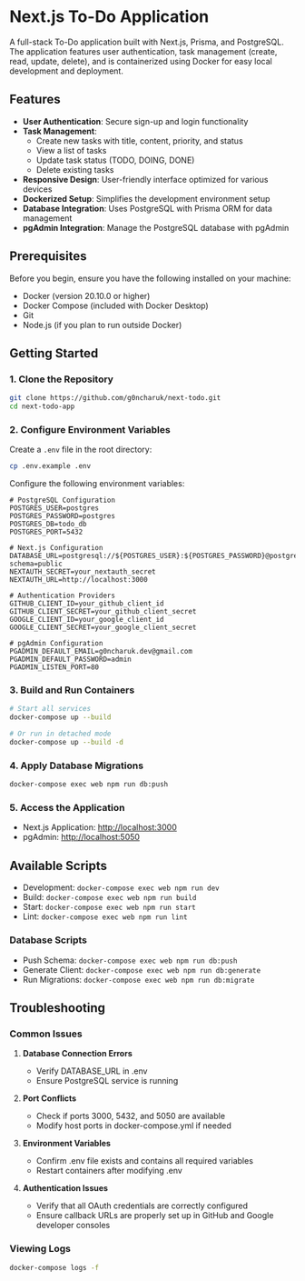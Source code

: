 # Next.js To-Do Application

A full-stack To-Do application built with Next.js, Prisma, and PostgreSQL. The application features user authentication, task management (create, read, update, delete), and is containerized using Docker for easy local development and deployment.

## Features

- **User Authentication**: Secure sign-up and login functionality
- **Task Management**:
  - Create new tasks with title, content, priority, and status
  - View a list of tasks
  - Update task status (TODO, DOING, DONE)
  - Delete existing tasks
- **Responsive Design**: User-friendly interface optimized for various devices
- **Dockerized Setup**: Simplifies the development environment setup
- **Database Integration**: Uses PostgreSQL with Prisma ORM for data management
- **pgAdmin Integration**: Manage the PostgreSQL database with pgAdmin

## Prerequisites

Before you begin, ensure you have the following installed on your machine:

- Docker (version 20.10.0 or higher)
- Docker Compose (included with Docker Desktop)
- Git
- Node.js (if you plan to run outside Docker)

## Getting Started

### 1. Clone the Repository

```bash
git clone https://github.com/g0ncharuk/next-todo.git
cd next-todo-app
```

### 2. Configure Environment Variables

Create a `.env` file in the root directory:

```bash
cp .env.example .env
```

Configure the following environment variables:

```env
# PostgreSQL Configuration
POSTGRES_USER=postgres
POSTGRES_PASSWORD=postgres
POSTGRES_DB=todo_db
POSTGRES_PORT=5432

# Next.js Configuration
DATABASE_URL=postgresql://${POSTGRES_USER}:${POSTGRES_PASSWORD}@postgres:5432/${POSTGRES_DB}?schema=public
NEXTAUTH_SECRET=your_nextauth_secret
NEXTAUTH_URL=http://localhost:3000

# Authentication Providers
GITHUB_CLIENT_ID=your_github_client_id
GITHUB_CLIENT_SECRET=your_github_client_secret
GOOGLE_CLIENT_ID=your_google_client_id
GOOGLE_CLIENT_SECRET=your_google_client_secret

# pgAdmin Configuration
PGADMIN_DEFAULT_EMAIL=g0ncharuk.dev@gmail.com
PGADMIN_DEFAULT_PASSWORD=admin
PGADMIN_LISTEN_PORT=80
```

### 3. Build and Run Containers

```bash
# Start all services
docker-compose up --build

# Or run in detached mode
docker-compose up --build -d
```

### 4. Apply Database Migrations

```bash
docker-compose exec web npm run db:push
```

### 5. Access the Application

- Next.js Application: [http://localhost:3000](http://localhost:3000)
- pgAdmin: [http://localhost:5050](http://localhost:5050)

## Available Scripts

- Development: `docker-compose exec web npm run dev`
- Build: `docker-compose exec web npm run build`
- Start: `docker-compose exec web npm run start`
- Lint: `docker-compose exec web npm run lint`

### Database Scripts

- Push Schema: `docker-compose exec web npm run db:push`
- Generate Client: `docker-compose exec web npm run db:generate`
- Run Migrations: `docker-compose exec web npm run db:migrate`

## Troubleshooting

### Common Issues

1. **Database Connection Errors**
   - Verify DATABASE_URL in .env
   - Ensure PostgreSQL service is running

2. **Port Conflicts**
   - Check if ports 3000, 5432, and 5050 are available
   - Modify host ports in docker-compose.yml if needed

3. **Environment Variables**
   - Confirm .env file exists and contains all required variables
   - Restart containers after modifying .env

4. **Authentication Issues**
   - Verify that all OAuth credentials are correctly configured
   - Ensure callback URLs are properly set up in GitHub and Google developer consoles

### Viewing Logs

```bash
docker-compose logs -f
```
